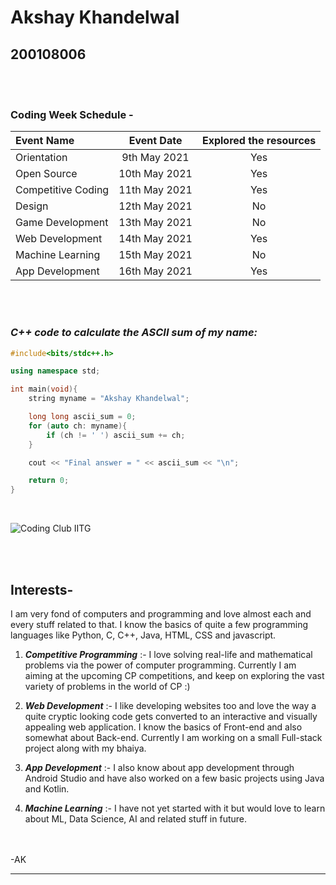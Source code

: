 # Akshay Khandelwal
## 200108006
<br><br>


### Coding  Week Schedule - 
|Event Name|Event Date|Explored the resources|
|:----------|:----------:|:--------------------------:|
|Orientation|9th May 2021|Yes|
|Open Source|10th May 2021|Yes|
|Competitive Coding| 11th May 2021|Yes|
|Design|12th May 2021|No|
|Game Development|13th May 2021|No|
|Web Development|14th May 2021|Yes|
|Machine Learning|15th May 2021|No|
|App Development|16th May 2021|Yes|

<br><br>


### *__C++ code to calculate the ASCII sum of my name:__*
```c++
#include<bits/stdc++.h>

using namespace std;

int main(void){
    string myname = "Akshay Khandelwal";

    long long ascii_sum = 0;
    for (auto ch: myname){
        if (ch != ' ') ascii_sum += ch;
    }

    cout << "Final answer = " << ascii_sum << "\n";

    return 0;
}
```

<br>

![Coding Club IITG](https://raw.githubusercontent.com/codingiitg/open_source_submission/main/coding-club%20logo.png)

<br><br>

## __Interests__-

I am very fond of computers and programming and love almost each and every stuff related to that. I know the basics of quite a few programming languages like Python, C, C++, Java, HTML, CSS and javascript.
1. *__Competitive Programming__* :- I love solving real-life and mathematical problems via the power of computer programming. Currently I am aiming at the upcoming CP competitions, and keep on exploring the vast variety of problems in the world of CP :)

2. *__Web Development__* :- I like developing websites too and love the way a quite cryptic looking code gets converted to an interactive and visually appealing web application. I know the basics of Front-end and also somewhat about Back-end. Currently I am working on a small Full-stack project along with my bhaiya.

3. *__App Development__* :- I also know about app development through Android Studio and have also worked on a few basic projects using Java and Kotlin.

4. *__Machine Learning__* :- I have not yet started with it but would love to learn about ML, Data Science, AI and related stuff in future.

<br><br>  -AK
____
